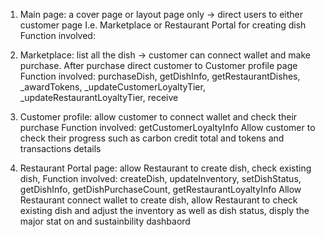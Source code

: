 1. Main page: a cover page or layout page only -> direct users to either customer page I.e. Marketplace or Restaurant Portal for creating dish 
Function involved: 

2. Marketplace: list all the dish -> customer can connect wallet and make purchase. After purchase direct customer to Customer profile page
Function involved: purchaseDish, getDishInfo, getRestaurantDishes, _awardTokens, _updateCustomerLoyaltyTier, _updateRestaurantLoyaltyTier, receive

3. Customer profile: allow customer to connect wallet and check their purchase 
Function involved: getCustomerLoyaltyInfo
Allow customer to check their progress such as carbon credit total and tokens and transactions details 

4. Restaurant Portal page: allow Restaurant to create dish, check existing dish, 
Function involved: createDish, updateInventory, setDishStatus, getDishInfo, getDishPurchaseCount, getRestaurantLoyaltyInfo
Allow Restaurant connect wallet to create dish, allow Restaurant to check existing dish and adjust the inventory as well as dish status, disply the major stat on and sustainbility dashbaord 
